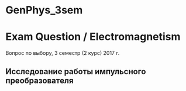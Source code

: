 # GenPhys_3sem
# Exam Question / Electromagnetism
Вопрос по выбору, 3 семестр (2 курс) 2017 г.

## Исследование работы импульсного преобразователя
